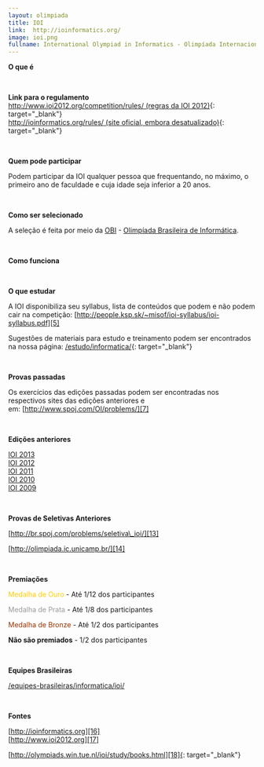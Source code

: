 ```yaml
---
layout: olimpiada
title: IOI
link:  http://ioinformatics.org/
image: ioi.png
fullname: International Olympiad in Informatics - Olimpíada Internacional de Informática
---
```



**O que é**

 

**Link para o regulamento**  
 [http://www.ioi2012.org/competition/rules/ (regras da IOI 2012)][2]{: target="_blank"}  
 [http://ioinformatics.org/rules/ (site oficial, embora desatualizado)][3]{: target="_blank"}

 

**Quem pode participar**

Podem participar da IOI qualquer pessoa que frequentando, no máximo, o primeiro ano de faculdade e cuja idade seja inferior a 20 anos.

 

<strong> Como ser selecionado</strong>

A seleção é feita por meio da [OBI][4] - [Olimpíada Brasileira de Informática][4].

 

**Como funciona**

 

**O que estudar**

A IOI disponibiliza seu syllabus, lista de conteúdos que podem e não podem cair na competição: [http://people.ksp.sk/~misof/ioi-syllabus/ioi-syllabus.pdf][5]

Sugestões de materiais para estudo e treinamento podem ser encontrados na nossa página: [/estudo/informatica/][6]{: target="_blank"}

 

**Provas passadas**

Os exercícios das edições passadas podem ser encontradas nos respectivos sites das edições anteriores e em: [http://www.spoj.com/OI/problems/][7]

 

**Edições anteriores**

[IOI 2013][8]  
 [IOI 2012][9]  
 [IOI 2011][10]  
 [IOI 2010][11]  
 [IOI 2009][12]

 

**Provas de Seletivas Anteriores**

[http://br.spoj.com/problems/seletiva\_ioi/][13]

[http://olimpiada.ic.unicamp.br/][14]

 

**Premiações**

<span style="color: #ffcc00">Medalha de Ouro </span>- Até 1/12 dos participantes

<span style="color: #999999">Medalha de Prata</span> - Até 1/8 dos participantes

<span style="color: #993300">Medalha de Bronze</span> - Até 1/2 dos participantes

**Não são premiados** - 1/2 dos participantes

 

**Equipes Brasileiras**

[/equipes-brasileiras/informatica/ioi/][15]

 

**Fontes**

[http://ioinformatics.org][16]  
 [http://www.ioi2012.org][17]

[http://olympiads.win.tue.nl/ioi/study/books.html][18]{: target="_blank"}



[1]: http://ioinformatics.org/
[2]: http://www.ioi2012.org/competition/rules/
[3]: http://ioinformatics.org/rules/
[4]: /olimpiadas/informatica/obi/
[5]: http://people.ksp.sk/~misof/ioi-syllabus/ioi-syllabus.pdf
[6]: /estudo/informatica/
[7]: http://www.spoj.com/OI/problems/main/
[8]: http://www.ioi2013.org
[9]: http://www.ioi2012.org/
[10]: http://www.ioi2011.org/
[11]: http://www.ioi2010.org/
[12]: http://www.ioi2009.org/
[13]: http://br.spoj.com/problems/seletiva_ioi/
[14]: http://olimpiada.ic.unicamp.br/
[15]: /equipes-brasileiras/informatica/ioi/
[16]: http://ioinformatics.org
[17]: http://www.ioi2012.org
[18]: http://olympiads.win.tue.nl/ioi/study/books.html
